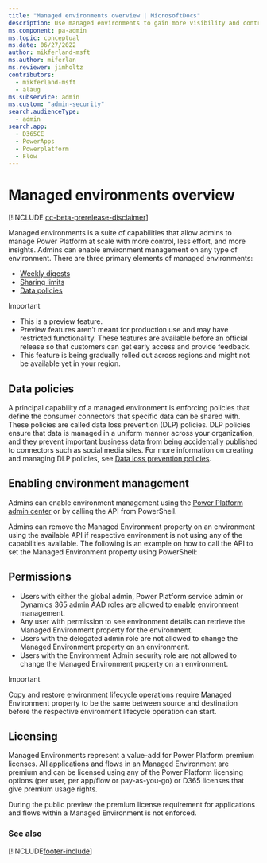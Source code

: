 ```yaml
---
title: "Managed environments overview | MicrosoftDocs"
description: Use managed environments to gain more visibility and control of your Dynamics 365 applications and flows, with less effort.
ms.component: pa-admin
ms.topic: conceptual
ms.date: 06/27/2022
author: mikferland-msft
ms.author: miferlan
ms.reviewer: jimholtz
contributors:
  - mikferland-msft
  - alaug 
ms.subservice: admin
ms.custom: "admin-security"
search.audienceType: 
  - admin
search.app:
  - D365CE
  - PowerApps
  - Powerplatform
  - Flow
---
```

# Managed environments overview

[!INCLUDE [cc-beta-prerelease-disclaimer](../includes/cc-beta-prerelease-disclaimer.md)]

Managed environments is a suite of capabilities that allow admins to manage Power Platform at scale with more control, less effort, and more insights. Admins can enable environment management on any type of environment. There are three primary elements of managed environments: 

- [Weekly digests](managed-environment-weekly-digests.md)
- [Sharing limits](managed-environment-sharing-limits.md)
- [Data policies](#data-policies) 

> [!IMPORTANT]
> - This is a preview feature.
> - Preview features aren’t meant for production use and may have restricted functionality. These features are available before an official release so that customers can get early access and provide feedback.
> - This feature is being gradually rolled out across regions and might not be available yet in your region.

## Data policies

A principal capability of a managed environment is enforcing policies that define the consumer connectors that specific data can be shared with. These policies are called data loss prevention (DLP) policies. DLP policies ensure that data is managed in a uniform manner across your organization, and they prevent important business data from being accidentally published to connectors such as social media sites. For more information on creating and managing DLP policies, see [Data loss prevention policies](wp-data-loss-prevention.md).

## Enabling environment management

Admins can enable environment management using the [Power Platform admin center](managed-environment-enable.md) or by calling the API from PowerShell. 

<UX workflow here> 

Admins can remove the Managed Environment property on an environment using the available API if respective environment is not using any of the capabilities available. The following is an example on how to call the API to set the Managed Environment property using PowerShell: 

## Permissions

- Users with either the global admin, Power Platform service admin or Dynamics 365 admin AAD roles are allowed to enable environment management. 
- Any user with permission to see environment details can retrieve the Managed Environment property for the environment.  
- Users with the delegated admin role are not allowed to change the Managed Environment property on an environment. 
- Users with the Environment Admin security role are not allowed to change the Managed Environment property on an environment.  

> [!IMPORTANT]
> Copy and restore environment lifecycle operations require Managed Environment property to be the same between source and destination before the respective environment lifecycle operation can start. 

## Licensing

Managed Environments represent a value-add for Power Platform premium licenses. All applications and flows in an Managed Environment are premium and can be licensed using any of the Power Platform licensing options (per user, per app/flow or pay-as-you-go) or D365 licenses that give premium usage rights. 

During the public preview the premium license requirement for applications and flows within a Managed Environment is not enforced. 

### See also  



[!INCLUDE[footer-include](../includes/footer-banner.md)]

